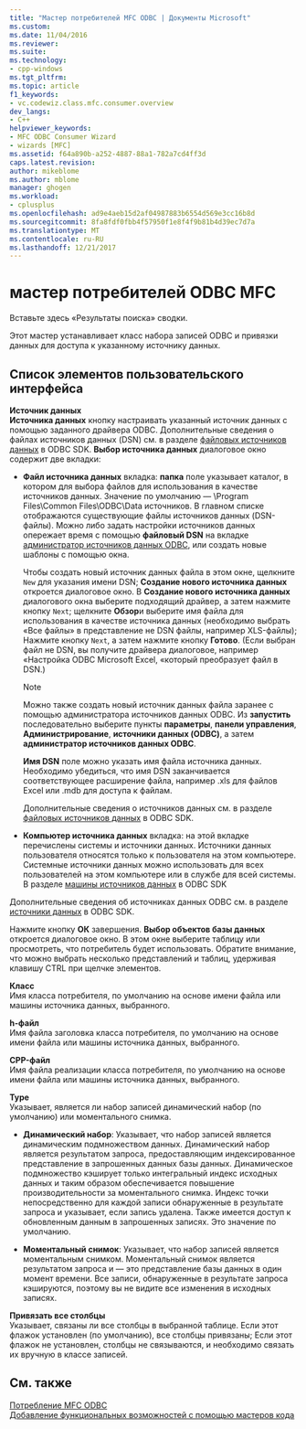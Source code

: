```yaml
---
title: "Мастер потребителей MFC ODBC | Документы Microsoft"
ms.custom: 
ms.date: 11/04/2016
ms.reviewer: 
ms.suite: 
ms.technology:
- cpp-windows
ms.tgt_pltfrm: 
ms.topic: article
f1_keywords:
- vc.codewiz.class.mfc.consumer.overview
dev_langs:
- C++
helpviewer_keywords:
- MFC ODBC Consumer Wizard
- wizards [MFC]
ms.assetid: f64a890b-a252-4887-88a1-782a7cd4ff3d
caps.latest.revision: 
author: mikeblome
ms.author: mblome
manager: ghogen
ms.workload:
- cplusplus
ms.openlocfilehash: ad9e4aeb15d2af04987883b6554d569e3cc16b8d
ms.sourcegitcommit: 8fa8fdf0fbb4f57950f1e8f4f9b81b4d39ec7d7a
ms.translationtype: MT
ms.contentlocale: ru-RU
ms.lasthandoff: 12/21/2017
---
```

# <a name="mfc-odbc-consumer-wizard"></a>мастер потребителей ODBC MFC
Вставьте здесь «Результаты поиска» сводки.  
  
 Этот мастер устанавливает класс набора записей ODBC и привязки данных для доступа к указанному источнику данных.  
  
## <a name="uielement-list"></a>Список элементов пользовательского интерфейса  
 **Источник данных**  
 **Источника данных** кнопку настраивать указанный источник данных с помощью заданного драйвера ODBC. Дополнительные сведения о файлах источников данных (DSN) см. в разделе [файловых источников данных](https://msdn.microsoft.com/library/ms715401.aspx) в ODBC SDK. **Выбор источника данных** диалоговое окно содержит две вкладки:  
  
-   **Файл источника данных** вкладка: **папка** поле указывает каталог, в котором для выбора файлов для использования в качестве источников данных. Значение по умолчанию — \Program Files\Common Files\ODBC\Data источников. В главном списке отображаются существующие файлы источников данных (DSN-файлы). Можно либо задать настройки источников данных опережает время с помощью **файловый DSN** на вкладке [администратор источников данных ODBC](https://msdn.microsoft.com/library/ms714024.aspx), или создать новые шаблоны с помощью окна.  
  
     Чтобы создать новый источник данных файла в этом окне, щелкните `New` для указания имени DSN; **Создание нового источника данных** откроется диалоговое окно. В **Создание нового источника данных** диалогового окна выберите подходящий драйвер, а затем нажмите кнопку `Next`; щелкните **Обзор**и выберите имя файла для использования в качестве источника данных (необходимо выбрать «Все файлы» в представление не DSN файлы, например XLS-файлы); Нажмите кнопку `Next`, а затем нажмите кнопку **Готово**. (Если выбран файл не DSN, вы получите драйвера диалоговое, например «Настройка ODBC Microsoft Excel, «который преобразует файл в DSN.)  
  
    > [!NOTE]
    >  Можно также создать новый источник данных файла заранее с помощью администратора источников данных ODBC. Из **запустить** последовательно выберите пункты **параметры**, **панели управления**, **Администрирование**, **источники данных (ODBC)**, а затем **администратор источников данных ODBC**.  
  
     **Имя DSN** поле можно указать имя файла источника данных. Необходимо убедиться, что имя DSN заканчивается соответствующее расширение файла, например .xls для файлов Excel или .mdb для доступа к файлам.  
  
     Дополнительные сведения о источников данных см. в разделе [файловых источников данных](https://msdn.microsoft.com/library/ms715401.aspx) в ODBC SDK.  
  
-   **Компьютер источника данных** вкладка: на этой вкладке перечислены системы и источники данных. Источники данных пользователя относятся только к пользователя на этом компьютере. Системные источники данных можно использовать для всех пользователей на этом компьютере или в службе для всей системы. В разделе [машины источников данных](https://msdn.microsoft.com/library/ms710952.aspx) в ODBC SDK  
  
 Дополнительные сведения об источниках данных ODBC см. в разделе [источники данных](https://msdn.microsoft.com/library/ms711688.aspx) в ODBC SDK.  
  
 Нажмите кнопку **ОК** завершения. **Выбор объектов базы данных** откроется диалоговое окно. В этом окне выберите таблицу или просмотреть, что потребитель будет использовать. Обратите внимание, что можно выбрать несколько представлений и таблиц, удерживая клавишу CTRL при щелчке элементов.  
  
 **Класс**  
 Имя класса потребителя, по умолчанию на основе имени файла или машины источника данных, выбранного.  
  
 **h-файл**  
 Имя файла заголовка класса потребителя, по умолчанию на основе имени файла или машины источника данных, выбранного.  
  
 **CPP-файл**  
 Имя файла реализации класса потребителя, по умолчанию на основе имени файла или машины источника данных, выбранного.  
  
 **Type**  
 Указывает, является ли набор записей динамический набор (по умолчанию) или моментального снимка.  
  
-   **Динамический набор**: Указывает, что набор записей является динамическим подмножеством данных. Динамический набор является результатом запроса, предоставляющим индексированное представление в запрошенных данных базы данных. Динамическое подмножество кэширует только интегральный индекс исходных данных и таким образом обеспечивается повышение производительности за моментального снимка. Индекс точки непосредственно для каждой записи обнаруженные в результате запроса и указывает, если запись удалена. Также имеется доступ к обновленным данным в запрошенных записях. Это значение по умолчанию.  
  
-   **Моментальный снимок**: Указывает, что набор записей является моментальным снимком. Моментальный снимок является результатом запроса и — это представление базы данных в один момент времени. Все записи, обнаруженные в результате запроса кэшируются, поэтому вы не видите все изменения в исходных записях.  
  
 **Привязать все столбцы**  
 Указывает, связаны ли все столбцы в выбранной таблице. Если этот флажок установлен (по умолчанию), все столбцы привязаны; Если этот флажок не установлен, столбцы не связываются, и необходимо связать их вручную в классе записей.  
  
## <a name="see-also"></a>См. также  
 [Потребление MFC ODBC](../../mfc/reference/adding-an-mfc-odbc-consumer.md)   
 [Добавление функциональных возможностей с помощью мастеров кода](../../ide/adding-functionality-with-code-wizards-cpp.md)

